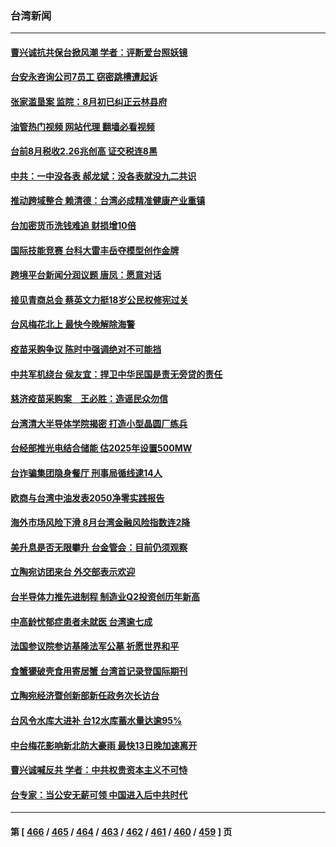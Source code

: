 ### 台湾新闻
---
#### [曹兴诚抗共保台掀风潮 学者：评断爱台照妖镜](../../pages/ncid1349361/n13823303.md?09130045) 
#### [台安永咨询公司7员工 窃密跳槽遭起诉](../../pages/ncid1349361/n13823344.md?09130045) 
#### [张家滥垦案 监院：8月初已纠正云林县府](../../pages/ncid1349361/n13823345.md?09130045) 
#### [油管热门视频 网站代理 翻墙必看视频](http://209.222.30.114:81/youtube.html?09130045)
#### [台前8月税收2.26兆创高 证交税连8黑](../../pages/ncid1349361/n13823342.md?09130045) 
#### [中共：一中没各表 郝龙斌：没各表就没九二共识](../../pages/ncid1349361/n13823296.md?09130045) 
#### [推动跨域整合 赖清德：台湾必成精准健康产业重镇](../../pages/ncid1349361/n13823327.md?09130045) 
#### [台加密货币洗钱难追 财损增10倍](../../pages/ncid1349361/n13823336.md?09130045) 
#### [国际技能竞赛 台科大雷丰岳夺模型创作金牌](../../pages/ncid1349361/n13823331.md?09130045) 
#### [跨境平台新闻分润议题 唐凤：愿意对话](../../pages/ncid1349361/n13823283.md?09130045) 
#### [接见青商总会 蔡英文力挺18岁公民权修宪过关](../../pages/ncid1349361/n13823306.md?09130045) 
#### [台风梅花北上 最快今晚解除海警](../../pages/ncid1349361/n13823284.md?09130045) 
#### [疫苗采购争议 陈时中强调绝对不可能挡](../../pages/ncid1349361/n13823305.md?09130045) 
#### [中共军机绕台 侯友宜：捍卫中华民国是责无旁贷的责任](../../pages/ncid1349361/n13823309.md?09130045) 
#### [慈济疫苗采购案　王必胜：造谣民众勿信](../../pages/ncid1349361/n13823308.md?09130045) 
#### [台湾清大半导体学院揭密 打造小型晶圆厂练兵](../../pages/ncid1349361/n13823132.md?09130045) 
#### [台经部推光电结合储能 估2025年设置500MW](../../pages/ncid1349361/n13823164.md?09130045) 
#### [台诈骗集团隐身餐厅 刑事局循线逮14人](../../pages/ncid1349361/n13823272.md?09130045) 
#### [欧商与台湾中油发表2050净零实践报告](../../pages/ncid1349361/n13823273.md?09130045) 
#### [海外市场风险下滑 8月台湾金融风险指数连2降](../../pages/ncid1349361/n13823238.md?09130045) 
#### [美升息是否无限攀升 台金管会：目前仍须观察](../../pages/ncid1349361/n13823213.md?09130045) 
#### [立陶宛访团来台 外交部表示欢迎](../../pages/ncid1349361/n13823239.md?09130045) 
#### [台半导体力推先进制程 制造业Q2投资创历年新高](../../pages/ncid1349361/n13823241.md?09130045) 
#### [中高龄忧郁症患者未就医 台湾逾七成](../../pages/ncid1349361/n13823215.md?09130045) 
#### [法国参议院参访基隆法军公墓 祈愿世界和平](../../pages/ncid1349361/n13823119.md?09130045) 
#### [食蟹獴破壳食用寄居蟹 台湾首记录登国际期刊](../../pages/ncid1349361/n13823089.md?09130045) 
#### [立陶宛经济暨创新部新任政务次长访台](../../pages/ncid1349361/n13822929.md?09130045) 
#### [台风令水库大进补 台12水库蓄水量达逾95%](../../pages/ncid1349361/n13822880.md?09130045) 
#### [中台梅花影响新北防大豪雨 最快13日晚加速离开](../../pages/ncid1349361/n13822858.md?09130045) 
#### [曹兴诚喊反共 学者：中共权贵资本主义不可恃](../../pages/ncid1349361/n13822588.md?09130045) 
#### [台专家：当公安无薪可领 中国进入后中共时代](../../pages/ncid1349361/n13822545.md?09130045) 

---
#### 第 [ [466](./466.md?09130045) / [465](./465.md?09130045) / [464](./464.md?09130045) / [463](./463.md?09130045) / [462](./462.md?09130045) / [461](./461.md?09130045) / [460](./460.md?09130045) / [459](./459.md?09130045) ] 页
